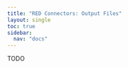 ```yaml
---
title: "RED Connectors: Output Files"
layout: single
toc: true
sidebar:
  nav: "docs"
---
```


TODO

